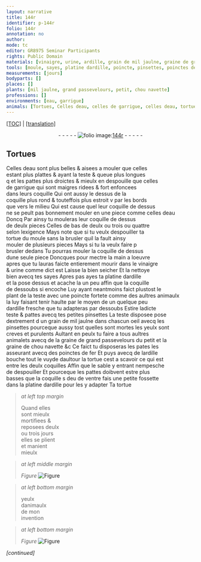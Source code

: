 ```yaml
---
layout: narrative
title: 144r
identifier: p-144r
folio: 144r
annotation: no
author:
mode: tc
editor: GR8975 Seminar Participants
rights: Public Domain
materials: [vinaigre, urine, ardille, grain de mil jaulne, graine de grand passevelours, petit, graine de chou navette, fer]
tools: [moule, sayes, platine dardille, poincte, pinsettes, poinctes de fer]
measurements: [jours]
bodyparts: []
places: []
plants: [mil jaulne, grand passevelours, petit, chou navette]
professions: []
environments: [eau, garrigue]
animals: [Tortues, Celles deau, celles de garrigue, celles deau, tortue]
---
```


 <p><a href="{{ site.baseurl }}/diplomatic/">[TOC]</a> | <a href="{{ site.baseurl }}/texts/p-144r_tl/" target="_blank">[translation]</a></p><div class="folio" align="center">- - - - - <a href="http://gallica.bnf.fr/ark:/12148/btv1b10500001g/f293.image" target="_blank"><img src="https://cu-mkp.github.io/2017-workshop-edition/assets/photo-icon.png" alt="folio image: " style="display:inline-block; margin-bottom:-3px;"/>144r</a> - - - - - </div>  
  

## <span class="al">Tortues</span>

 
<span class="al">Celles d<span class="env">eau</span></span> sont plus belles & aisees a mouler <span class="del">que celles</span><br/> estant plus plattes & ayant la teste & queue plus longues<br/> <span class="del">q</span> et les pattes plus droictes & mieulx en despouille que <span class="al">celles<br/> de <span class="env">garrigue</span></span> qui sont maigres ridees & fort enfoncees<br/> dans leurs coquille Qui ont aussy le dessus de la<br/> coquille plus rond & touteffois plus estroit <span class="del">v</span> par les bords<br/> que vers le milieu Qui est cause que<span class="del">l</span> leur coquille de dessus<br/> ne se peult pas bonnem<span class="exp">ent</span> mouler en une piece co<span class="exp">mm</span>e <span class="al">celles d<span class="env">eau</span></span><br/> <span class="del">Doncq</span> Par ainsy tu mouleras leur coquille de dessus<br/> de deulx pieces Celles de bas de deulx ou trois ou quattre<br/> selon lexigence Mays note que si tu veulx despouiller ta<br/> <span class="al">tortue</span> du <span class="tl">moule</span> sans la brusler quil la fault ainsy<br/> mouler de plusieurs pieces Mays si tu la veulx faire <span class="del">p</span><br/> brusler dedans Tu pourras mouler la coquille de dessus<br/> dune seule piece Doncques pour mectre la main a loeuvre<br/> apres que tu lauras faicte entierem<span class="exp">ent</span> mourir dans le <span class="m">vinaigre</span><br/> & <span class="m">urine</span> co<span class="exp">mm</span>e dict est Laisse la bien seicher Et la nettoye<br/> bien avecq tes <span class="tl">sayes</span> Apres <span class="del">pas</span> ayes ta <span class="tl">platine d<span class="m">ardille</span></span><br/> et la pose dessus et acache la un peu affin que la coquille<br/> de dessoubs si encoche Luy ayant neantmoins faict plustost le<br/> plant de la teste avec une <span class="tl">poincte</span> fortete co<span class="exp">mm</span>e des aultres animaulx<br/> la luy faisant tenir haulte par le moyen de <span class="del">un</span> quelque peu<br/> d<span class="m">ardille</span> fresche que tu adapteras par dessoubs Estire ladicte<br/> teste & pattes avecq tes petites <span class="tl">pinsettes</span> La teste disposee pose<br/> dextrement <span class="del">d</span> un <span class="m">grain de <span class="pa">mil jaulne</span></span> dans chascun oeil avecq les<br/> <span class="tl">pinsettes</span> pourceque aussy tost quelles sont mortes les yeulx sont<br/> creves et purulents Aultant en peulx tu faire a tous aultres<br/> animalets avecq de la <span class="m">graine de <span class="pa">grand passevelours</span></span> du <span class="m"><span class="pa">petit</span></span> et la<br/> <span class="m">graine de <span class="pa">chou navette</span></span> &<span class="exp">c</span> Ce faict tu disposeras les pates les<br/> asseurant avecq des <span class="tl">poinctes de <span class="m">fer</span></span> Et puys avecq de l<span class="m">ardille</span><br/> bouche tout le vuyde daultour la <span class="al">tortue</span> cest a scavoir ce qui est<br/> entre les deulx coquilles Affin que le sable y entrant nempesche<br/> de despouiller Et pourceque les pattes doibvent estre plus<br/> basses que la coquille <span class="del">s</span> d<span class="del">e</span>u <span class="del">de</span> ventre fais une petite fossette<br/> dans la <span class="tl">platine d<span class="m">ardille</span></span> pour les y adapter Ta <span class="al">tortue</span> 
 
> *at left top margin*
> 
> 
>  Quand elles<br/> sont mieulx<br/> mortifiees &<br/> reposees deulx<br/> ou trois <span class="ms"><span class="tmp">jours</span></span><br/> elles se plient<br/> et manient<br/> mieulx
 
> *at left middle margin*
> 
> 
>   
> *Figure*
> <a href="https://drive.google.com/open?id=0B9-oNrvWdlO5emg1MXZLREtSRk0" target="_blank"><img src="https://cu-mkp.github.io/GR8975-edition/assets/photo-icon.png" alt="Figure" style="display:inline-block; margin-bottom:-3px;"/></a>
 
 
 
> *at left bottom margin*
> 
> 
> yeulx<br/> danimaulx<br/> de mon<br/> invention
 
 
> *at left bottom margin*
> 
> 
>   
> *Figure*
> <a href="https://drive.google.com/open?id=0B9-oNrvWdlO5ZkN6Y3ZTM1pKRG8" target="_blank"><img src="https://cu-mkp.github.io/GR8975-edition/assets/photo-icon.png" alt="Figure" style="display:inline-block; margin-bottom:-3px;"/></a>
 
 
*[continued]*
 
 